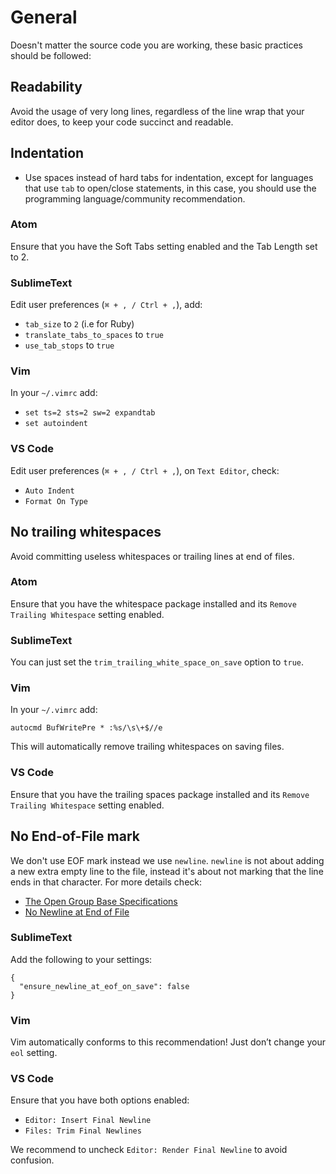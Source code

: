 General
=======

Doesn't matter the source code you are working, these basic practices should be followed:

## Readability

Avoid the usage of very long lines, regardless of the line wrap that your editor does,
to keep your code succinct and readable.

## Indentation

* Use spaces instead of hard tabs for indentation, except for languages that use `tab`
to open/close statements, in this case, you should use the programming language/community
recommendation.

### Atom

Ensure that you have the Soft Tabs setting enabled and the Tab Length set to 2.

### SublimeText

Edit user preferences (`⌘ + , / Ctrl + ,`), add:

  * `tab_size` to `2` (i.e for Ruby)
  * `translate_tabs_to_spaces` to `true`
  * `use_tab_stops` to `true`

### Vim

In your `~/.vimrc` add:

  * `set ts=2 sts=2 sw=2 expandtab`
  * `set autoindent`

### VS Code

Edit user preferences (`⌘ + , / Ctrl + ,`), on `Text Editor`, check:

  * `Auto Indent`
  * `Format On Type`

## No trailing whitespaces

Avoid committing useless whitespaces or trailing lines at end of files.

### Atom

Ensure that you have the whitespace package installed and its `Remove
Trailing Whitespace` setting enabled.

### SublimeText

You can just set the `trim_trailing_white_space_on_save` option to `true`.

### Vim

In your `~/.vimrc` add:

```
autocmd BufWritePre * :%s/\s\+$//e
```

This will automatically remove trailing whitespaces on saving files.

### VS Code

Ensure that you have the trailing spaces package installed and its `Remove
Trailing Whitespace` setting enabled.

## No End-of-File mark

We don't use EOF mark instead we use `newline`. `newline` is not about adding a
new extra empty line to the file, instead it's about not marking that the line
ends in that character. For more details check:

- [The Open Group Base
Specifications](http://pubs.opengroup.org/onlinepubs/9699919799/basedefs/V1_chap03.html#tag_03_145)
- [No Newline at End of File](https://thoughtbot.com/blog/no-newline-at-end-of-file)

### SublimeText

Add the following to your settings:

```
{
  "ensure_newline_at_eof_on_save": false
}
```

### Vim

Vim automatically conforms to this recommendation! Just don’t change your `eol` setting.

### VS Code

Ensure that you have both options enabled:

- `Editor: Insert Final Newline`
- `Files: Trim Final Newlines`

We recommend to uncheck `Editor: Render Final Newline` to avoid confusion.
